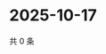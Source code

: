 # 2025-10-17

共 0 条

<!-- BEGIN ZHIHUVIDEO -->
<!-- 最后更新时间 Fri Oct 17 2025 19:09:33 GMT+0800 (China Standard Time) -->

<!-- END ZHIHUVIDEO -->
